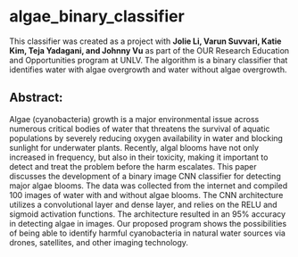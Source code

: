 # algae_binary_classifier

This classifier was created as a project with **Jolie Li, Varun Suvvari, Katie Kim, Teja Yadagani, and Johnny Vu** as part of the OUR Research Education and Opportunities program at UNLV. The algorithm is a binary classifier that identifies water with algae overgrowth and water without algae overgrowth. 

## Abstract: 
Algae (cyanobacteria) growth is a major environmental issue across numerous critical bodies of water that threatens the survival of aquatic populations by severely reducing oxygen availability in water and blocking sunlight for underwater plants. Recently, algal blooms have not only increased in frequency, but also in their toxicity, making it important to detect and treat the problem before the harm escalates. This paper discusses the development of a binary image CNN classifier for detecting major algae blooms. The data was collected from the internet and compiled 100 images of water with and without algae blooms. The CNN architecture utilizes a convolutional layer and dense layer, and relies on the RELU and sigmoid activation functions. The architecture resulted in an 95% accuracy in detecting algae in images. Our proposed program shows the possibilities of being able to identify harmful cyanobacteria in natural water sources via drones, satellites, and other imaging technology.
